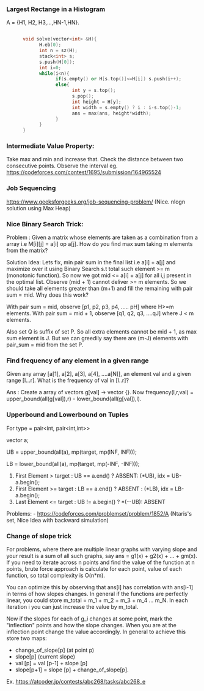 ### Largest Rectange in a Histogram

A = {H1, H2, H3,...,HN-1,HN}. 

```cpp

      void solve(vector<int> &H){
            H.eb(0);
            int n = sz(H);
            stack<int> s;
            s.push(H[0]);
            int i=0;
            while(i<n){
                  if(s.empty() or H[s.top()]<=H[i]) s.push(i++);
                  else{
                        int y = s.top();
                        s.pop();
                        int height = H[y];
                        int width = s.empty() ? i : i-s.top()-1;
                        ans = max(ans, height*width);
                  }
            }
      }
```

### Intermediate Value Property:
Take max and min and increase that. Check the distance between two consecutive points. Observe the interval
eg. https://codeforces.com/contest/1695/submission/164965524

### Job Sequencing  
https://www.geeksforgeeks.org/job-sequencing-problem/ (Nice. nlogn solution using Max Heap)

### Nice Binary Search Trick:

Problem : Given a matrix whose elements are taken as a combination from a array i.e M[i][j] = a[i] op a[j]. How do you find max sum taking m elements from the matrix? 

Solution Idea: Lets fix, min pair sum in the final list i.e a[i] + a[j] and maximize over it using Binary Search s.t total such element >= m (monotonic function). So now we got mid <= a[i] + a[j] for all i,j present in the optimal list. Observe (mid + 1) cannot deliver >= m elements. So we should take all elements greater than (m+1) and fill the remaining with pair sum = mid. Why does this work? 

With pair sum = mid, observe [p1, p2, p3, p4, ..... pH] where H>=m elements.
With pair sum = mid + 1, observe [q1, q2, q3, ....qJ] where J < m elements.

Also set Q is suffix of set P. So all extra elements cannot be mid + 1, as max sum element is J. But we can greedily say there are (m-J) elements with pair_sum = mid from the set P. 

### Find frequency of any element in a given range 

Given any array [a[1], a[2], a[3], a[4], ....a[N]], an element val and a given range [l...r]. What is the frequency of val in [l..r]?

Ans : Create a array of vectors g[val] -> vector<int> {}. Now frequency(l,r,val) = upper_bound(all(g[val]),r) - lower_bound(all(g[val]),l).

### Upperbound and Lowerbound on Tuples

For type = pair<int, pair<int,int>> 

vector<type> a;

UB = upper_bound(all(a), mp(target, mp(INF, INF)));

LB = lower_bound(all(a), mp(target, mp(-INF, -INF))); 

1. First Element > target : UB == a.end() ? ABSENT: (*UB), idx = UB-a.begin();  
2. First Element >= target : LB == a.end() ? ABSENT : (*LB), idx = LB-a.begin();
3. Last Element <= target : UB != a.begin() ? *(--UB): ABSENT

Problems:
      - https://codeforces.com/problemset/problem/1852/A (Ntaris's set, Nice Idea with backward simulation)

### Change of slope trick 

For problems, where there are multiple linear graphs with varying slope and your result is a sum of all such graphs, say ans = g1(x) + g2(x) + ... + gm(x). 
If you need to iterate across n points and find the value of the function at n points, brute force approach is calculate for each point, value of each function, so total complexity is O(n*m). 

You can optimize this by observing that ans[i] has correlation with ans[i-1] in terms of how slopes changes. In general if the functions are perfectly linear, you could store m_total = m_1 + m_2 + m_3 + m_4 ... m_N. In each iteration i you can just increase the value by m_total. 

Now if the slopes for each of g_i changes at some point, mark the "inflection" points and how the slope changes. When you are at the inflection point change the value accordingly. In general to achieve this store two maps:

- change_of_slope[p] (at point p)
- slope[p] (current slope)
- val [p] = val [p-1] + slope [p]
- slope[p+1] = slope [p] + change_of_slope[p].

Ex. https://atcoder.jp/contests/abc268/tasks/abc268_e
 
